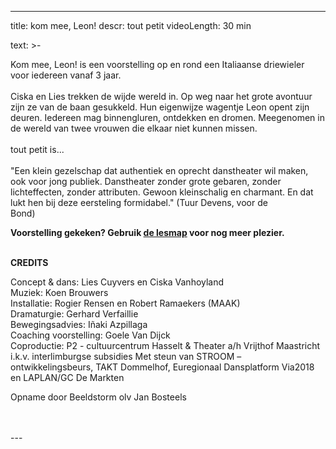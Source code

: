 
---
title: kom mee, Leon!
descr: tout petit
videoLength: 30 min

text: >-
  <p>Kom mee, Leon! is een voorstelling op en rond een Italiaanse driewieler voor iedereen vanaf 3 jaar.<br><br>Ciska en Lies trekken de wijde wereld in. Op weg naar het grote avontuur zijn ze van de baan gesukkeld. Hun eigenwijze wagentje Leon opent zijn deuren. Iedereen mag binnengluren, ontdekken en dromen. Meegenomen in de wereld van twee vrouwen die elkaar niet kunnen missen.<br><br>tout petit is...<br>‍<br>"Een klein gezelschap dat authentiek en oprecht danstheater wil maken, ook voor jong publiek. Danstheater zonder grote gebaren, zonder lichteffecten, zonder attributen. Gewoon kleinschalig en charmant. En dat lukt hen bij deze eersteling formidabel." (Tuur Devens, voor de<br>Bond)</p><p><strong>Voorstelling gekeken? Gebruik </strong><a href="https://www.despil.be/mediastorage/FSDocument/884/Kom_mee__Leon__tout_petit__lesmateriaal.pdf" target="_blank"><strong>de lesmap</strong></a><strong> voor nog meer plezier.<br>‍</strong></p><p>‍<strong>CREDITS</strong></p><p><strong>‍</strong>Concept &amp; dans: Lies Cuyvers en Ciska Vanhoyland<br>Muziek: Koen Brouwers<br>Installatie: Rogier Rensen en Robert Ramaekers (MAAK)<br>Dramaturgie: Gerhard Verfaillie<br>Bewegingsadvies: Iñaki Azpillaga<br>Coaching voorstelling: Goele Van Dijck<br>Coproductie: P2 - cultuurcentrum Hasselt &amp; Theater a/h Vrijthof Maastricht i.k.v. interlimburgse subsidies Met steun van STROOM – ontwikkelingsbeurs, TAKT Dommelhof, Euregionaal Dansplatform Via2018 en LAPLAN/GC De Markten</p><p>Opname door Beeldstorm olv Jan Bosteels <br><br><br></p>
---
